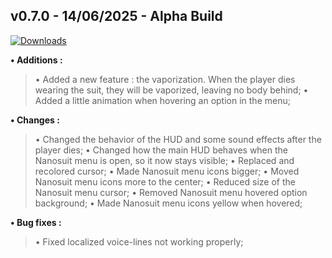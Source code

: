 ## **v0.7.0 - 14/06/2025 - Alpha Build**

[![Downloads](https://img.shields.io/github/downloads/nltp-ashes/Nanosuit/v0.7.0/total?label=Downloads)]()

**• Additions :**
> • Added a new feature : the vaporization. When the player dies wearing the suit, they will be vaporized, leaving no body behind;
> • Added a little animation when hovering an option in the menu;

**• Changes :**
> • Changed the behavior of the HUD and some sound effects after the player dies;
> • Changed how the main HUD behaves when the Nanosuit menu is open, so it now stays visible;
> • Replaced and recolored cursor;
> • Made Nanosuit menu icons bigger;
> • Moved Nanosuit menu icons more to the center;
> • Reduced size of the Nanosuit menu cursor;
> • Removed Nanosuit menu hovered option background;
> • Made Nanosuit menu icons yellow when hovered;

**• Bug fixes :**
> • Fixed localized voice-lines not working properly;
